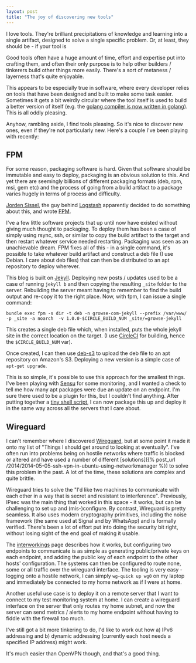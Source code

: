 ```yaml
---
layout: post
title: "The joy of discovering new tools"
---
```

I love tools. They're brilliant precipitations of knowledge and learning into a single artifact, designed to solve a single specific problem. Or, at least, they should be - if your tool is

Good tools often have a huge amount of time, effort and expertise put into crafting them, and often their only purpose is to help other builders / tinkerers build other things more easily. There's a sort of metaness / layerness that's quite enjoyable.

This appears to be especially true in software, where every developer relies on tools that have been designed and built to make some task easier. Sometimes it gets a bit weirdly circular where the tool itself is used to build a better version of itself (e.g. the [golang compiler is now written in golang](https://dave.cheney.net/2014/09/01/gos-runtime-c-to-go-rewrite-by-the-numbers)). This is all oddly pleasing.

Anyhow, rambling aside, I find tools pleasing. So it's nice to discover new ones, even if they're not particularly new. Here's a couple I've been playing with recently:

## FPM

For some reason, packaging software is hard. Given that software should be immutable and easy to deploy, packaging is an obvious solution to this. And yet there are seemingly billions of different packaging formats (deb, rpm, msi, gem etc) and the process of going from a build artifact to a package varies hugely in terms of process and difficulty.

[Jorden Sissel](https://github.com/jordansissel), the guy behind [Logstash](https://github.com/elastic/logstash) apparently decided to do something about this, and wrote [FPM](https://github.com/jordansissel/fpm).

I've a few little software projects that up until now have existed without giving much thought to packaging. To deploy them has been a case of simply using rsync, ssh, or similar to copy the build artifact to the target and then restart whatever service needed restarting. Packaging was seen as an unachievable dream. FPM fixes all of this - in a single command, it's possible to take whatever build artifact and construct a deb file (I use Debian. I care about deb files) that can then be distributed to an apt repository to deploy wherever.

This blog is built on [Jekyll](https://jekyllrb.com/). Deploying new posts / updates used to be a case of running `jekyll b` and then copying the resulting `_site` folder to the server. Rebuilding the server meant having to remember to find the build output and re-copy it to the right place. Now, with fpm, I can issue a single command:

    bundle exec fpm -s dir -t deb -n growse-com-jekyll --prefix /var/www/ -p _site -a noarch  -v 1.0.0-$CIRCLE_BUILD_NUM _site/=growse-jekyll

This creates a single deb file which, when installed, puts the whole jekyll site in the correct location on the target. (I use [CircleCI](https://circleci.com/) for building, hence the `$CIRCLE_BUILD_NUM` var).

Once created, I can then use [deb-s3](https://github.com/krobertson/deb-s3) to upload the deb file to an apt repository on Amazon's S3. Deploying a new version is a simple case of `apt-get upgrade`.

This is so simple, it's possible to use this approach for the smallest things. I've been playing with [Sensu](https://sensuapp.org/) for some monitoring, and I wanted a check to tell me how many apt packages were due an update on an endpoint. I'm sure there used to be a plugin for this, but I couldn't find anything. After putting together a [tiny shell script](https://github.com/growse/sensu-check-apt), I can now package this up and deploy it in the same way across all the servers that I care about.

## Wireguard

I can't remember where I discovered [Wireguard](https://www.wireguard.com/), but at some point it made it onto my list of "Things I should get around to looking at eventually". I've often run into problems being on hostile networks where traffic is blocked or altered and have used a number of different [solutions]({% post_url /2014/2014-05-05-ssh-vpn-in-ubuntu-using-networkmanager %}) to solve this problem in the past. A lot of the time, these solutions are complex and quite brittle.

Wireguard tries to solve the "I'd like two machines to communicate with each other in a way that is secret and resistant to interference". Previously, IPsec was the main thing that worked in this space - it works, but can be challenging to set up and (mis-)configure. By contrast, Wireguard is pretty seamless. It also uses modern cryptography primitives, including the noise framework (the same used at Signal and by WhatsApp) and is formally verified. There's been a lot of effort put into doing the security bit right, without losing sight of the end goal of making it usable.

The [interworkings](https://www.wireguard.com/protocol/) page describes how it works, but configuring two endpoints to communicate is as simple as generating public/private keys on each endpoint, and adding the public key of each endpoint to the other hosts' configuration. The systems can then be configured to route none, some or all traffic over the wireguard interface. The tooling is very easy - logging onto a hostile network, I can simply `wg-quick up wg0` on my laptop and immediately be connected to my home network as if I were at home.

Another useful use case is to deploy it on a remote server that I want to connect to my test monitoring system at home. I can create a wireguard interface on the server that only routes my home subnet, and now the server can send metrics / alerts to my home endpoint without having to fiddle with the firewall too much.

I've still got a bit more tinkering to do, I'd like to work out how a) IPv6 addressing and b) dynamic addressing (currently each host needs a specified IP address) might work.

It's much easier than OpenVPN though, and that's a good thing.
